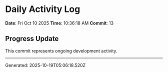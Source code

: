 # Daily Activity Log

**Date**: Fri Oct 10 2025
**Time**: 10:36:18 AM
**Commit**: 13

## Progress Update

This commit represents ongoing development activity.

---
Generated: 2025-10-19T05:06:18.520Z
